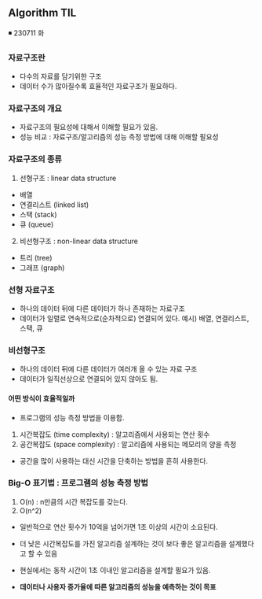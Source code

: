 ## Algorithm TIL

◾ 230711 화

### 자료구조란

- 다수의 자료를 담기위한 구조
- 데이터 수가 많아질수록 효율적인 자료구조가 필요하다.

### 자료구조의 개요

- 자료구조의 필요성에 대해서 이해할 필요가 있음.
- 성능 비교 : 자료구조/알고리즘의 성능 측정 방법에 대해 이해할 필요성

### 자료구조의 종류

1. 선형구조 : linear data structure

- 배열
- 연결리스트 (linked list)
- 스택 (stack)
- 큐 (queue)

2. 비선형구조 : non-linear data structure

- 트리 (tree)
- 그래프 (graph)

### 선형 자료구조

- 하나의 데이터 뒤에 다른 데이터가 하나 존재하는 자료구조
- 데이터가 일렬로 연속적으로(순차적으로) 연결되어 있다.
  예시) 배열, 연결리스트, 스택, 큐

### 비선형구조

- 하나의 데이터 뒤에 다른 데이터가 여러개 올 수 있는 자료 구조
- 데이터가 일직선상으로 연결되어 있지 않아도 됨.

#### 어떤 방식이 효율적일까

- 프로그램의 성능 측정 방법을 이용함.

1. 시간복잡도 (time complexity) : 알고리즘에서 사용되는 연산 횟수
2. 공간복잡도 (space complexity) : 알고리즘에 사용되는 메모리의 양을 측정

- 공간을 많이 사용하는 대신 시간을 단축하는 방법을 흔히 사용한다.

### Big-O 표기법 : 프로그램의 성능 측정 방법

1. O(n) : n만큼의 시간 복잡도를 갖는다.
2. O(n^2)

- 일반적으로 연산 횟수가 10억을 넘어가면 1초 이상의 시간이 소요된다.
- 더 낮은 시간복잡도를 가진 알고리즘 설계하는 것이 보다 좋은 알고리즘을 설계했다고 할 수 있음
- 현실에서는 동작 시간이 1초 이내인 알고리즘을 설계할 필요가 있음.

- **데이터나 사용자 증가율에 따른 알고리즘의 성능을 예측하는 것이 목표**

